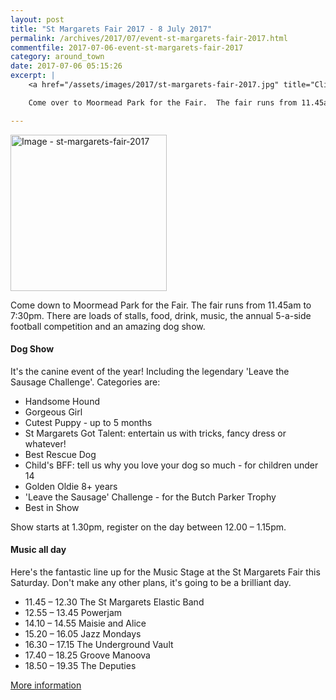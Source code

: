 ```yaml
---
layout: post
title: "St Margarets Fair 2017 - 8 July 2017"
permalink: /archives/2017/07/event-st-margarets-fair-2017.html
commentfile: 2017-07-06-event-st-margarets-fair-2017
category: around_town
date: 2017-07-06 05:15:26
excerpt: |
    <a href="/assets/images/2017/st-margarets-fair-2017.jpg" title="Click for a larger image"><img src="/assets/images/2017/st-margarets-fair-2017-thumb.jpg" width="150" alt="Image - st-margarets-fair-2017"  class="photo right"/></a>

    Come over to Moormead Park for the Fair.  The fair runs from 11.45am to 7:30pm.  There are loads of stalls, food, drink, music, the annual 5-a-side football competition and an amazing dog show.

---
```


<a href="/assets/images/2017/st-margarets-fair-2017.jpg" title="Click for a larger image"><img src="/assets/images/2017/st-margarets-fair-2017-thumb.jpg" width="250" alt="Image - st-margarets-fair-2017"  class="photo right"/></a>


Come down to Moormead Park for the Fair.  The fair runs from 11.45am to 7:30pm.  There are loads of stalls, food, drink, music, the annual 5-a-side football competition and an amazing dog show.

#### Dog Show

It's the canine event of the year! Including the legendary 'Leave the Sausage Challenge'. Categories are:

- Handsome Hound
- Gorgeous Girl
- Cutest Puppy - up to 5 months
- St Margarets Got Talent: entertain us with tricks, fancy dress or whatever!
- Best Rescue Dog
- Child's BFF: tell us why you love your dog so much - for children under 14
- Golden Oldie 8+ years
- 'Leave the Sausage' Challenge - for the Butch Parker Trophy
- Best in Show

Show starts at 1.30pm, register on the day between 12.00 – 1.15pm.


#### Music all day

Here's the fantastic line up for the Music Stage at the St Margarets Fair this Saturday. Don't make any other plans, it's going to be a brilliant day.


* 11.45 – 12.30 The St Margarets Elastic Band
* 12.55 – 13.45 Powerjam
* 14.10 – 14.55 Maisie and Alice
* 15.20 – 16.05 Jazz Mondays
* 16.30 – 17.15 The Underground Vault
* 17.40 – 18.25 Groove Manoova
* 18.50 – 19.35 The Deputies

[More information](https://www.stmargaretsfair.org/the-fair-2017)
